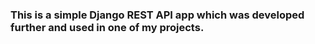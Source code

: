 ### This is a simple Django REST API app which was developed further and used in one of my projects.
